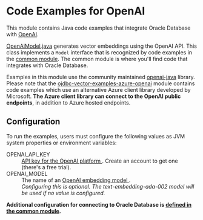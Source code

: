 # Code Examples for OpenAI
This module contains Java code examples that integrate Oracle Database with 
[OpenAI](https://openai.com/).

[OpenAiModel.java](src/main/java/oracle/jdbc/vector/examples/openai/OpenAiModel.java)
generates vector embeddings using the OpenAI API. This class implements a
`Model` interface that is recognized by code examples in
the [common module](../ojdbc-vector-examples-common). The common module is where
you'll find code that integrates with Oracle Database.

Examples in this module use the community maintained 
[openai-java](https://github.com/TheoKanning/openai-java) library. Please
note that the
[ojdbc-vector-examples-azure-openai](../ojdbc-vector-examples-azure-openai) 
module contains code examples which use 
an alternative Azure client library developed by Microsoft. __The Azure client 
library can connect to the OpenAI public endpoints__, in addition to Azure hosted endpoints.

## Configuration
To run the examples, users must configure the following values as JVM system
properties or environment variables:
<dl><dt>
OPENAI_API_KEY
</dt><dd>
<a href="https://platform.openai.com/api-keys">
API key for the OpenAI platform
</a>. Create an account to get one (there's a free trial).
</dd><dt>
OPENAI_MODEL
</dt><dd>
The name of an 
<a href="https://platform.openai.com/docs/guides/embeddings/embedding-models">
OpenAI embedding model
</a>.<br><i>
Configuring this is optional. The text-embedding-ada-002 model will be 
used if no value is configured.
</i></dd></dl>

__Additional configuration for connecting to Oracle Database is
[defined in the common module](../ojdbc-vector-examples-common/README.md#configuration).__